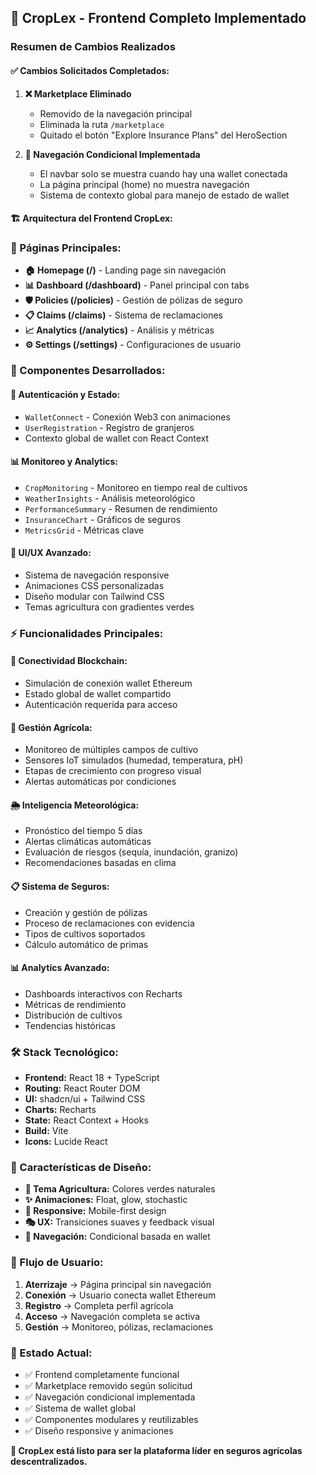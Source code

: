 ## 🌾 CropLex - Frontend Completo Implementado

### Resumen de Cambios Realizados

#### ✅ **Cambios Solicitados Completados:**

1. **❌ Marketplace Eliminado**
   - Removido de la navegación principal
   - Eliminada la ruta `/marketplace` 
   - Quitado el botón "Explore Insurance Plans" del HeroSection

2. **🔐 Navegación Condicional Implementada**
   - El navbar solo se muestra cuando hay una wallet conectada
   - La página principal (home) no muestra navegación
   - Sistema de contexto global para manejo de estado de wallet

#### 🏗️ **Arquitectura del Frontend CropLex:**

### **📱 Páginas Principales:**
- **🏠 Homepage (/)** - Landing page sin navegación
- **📊 Dashboard (/dashboard)** - Panel principal con tabs
- **🛡️ Policies (/policies)** - Gestión de pólizas de seguro
- **📋 Claims (/claims)** - Sistema de reclamaciones
- **📈 Analytics (/analytics)** - Análisis y métricas
- **⚙️ Settings (/settings)** - Configuraciones de usuario

### **🧩 Componentes Desarrollados:**

#### **🔑 Autenticación y Estado:**
- `WalletConnect` - Conexión Web3 con animaciones
- `UserRegistration` - Registro de granjeros
- Contexto global de wallet con React Context

#### **📊 Monitoreo y Analytics:**
- `CropMonitoring` - Monitoreo en tiempo real de cultivos
- `WeatherInsights` - Análisis meteorológico
- `PerformanceSummary` - Resumen de rendimiento
- `InsuranceChart` - Gráficos de seguros
- `MetricsGrid` - Métricas clave

#### **🎨 UI/UX Avanzado:**
- Sistema de navegación responsive
- Animaciones CSS personalizadas
- Diseño modular con Tailwind CSS
- Temas agricultura con gradientes verdes

### **⚡ Funcionalidades Principales:**

#### **🔗 Conectividad Blockchain:**
- Simulación de conexión wallet Ethereum
- Estado global de wallet compartido
- Autenticación requerida para acceso

#### **🌱 Gestión Agrícola:**
- Monitoreo de múltiples campos de cultivo
- Sensores IoT simulados (humedad, temperatura, pH)
- Etapas de crecimiento con progreso visual
- Alertas automáticas por condiciones

#### **🌦️ Inteligencia Meteorológica:**
- Pronóstico del tiempo 5 días
- Alertas climáticas automáticas
- Evaluación de riesgos (sequía, inundación, granizo)
- Recomendaciones basadas en clima

#### **📋 Sistema de Seguros:**
- Creación y gestión de pólizas
- Proceso de reclamaciones con evidencia
- Tipos de cultivos soportados
- Cálculo automático de primas

#### **📊 Analytics Avanzado:**
- Dashboards interactivos con Recharts
- Métricas de rendimiento
- Distribución de cultivos
- Tendencias históricas

### **🛠️ Stack Tecnológico:**
- **Frontend:** React 18 + TypeScript
- **Routing:** React Router DOM
- **UI:** shadcn/ui + Tailwind CSS
- **Charts:** Recharts
- **State:** React Context + Hooks
- **Build:** Vite
- **Icons:** Lucide React

### **🎨 Características de Diseño:**
- **🌈 Tema Agricultura:** Colores verdes naturales
- **✨ Animaciones:** Float, glow, stochastic
- **📱 Responsive:** Mobile-first design
- **🎭 UX:** Transiciones suaves y feedback visual
- **🧭 Navegación:** Condicional basada en wallet

### **🔄 Flujo de Usuario:**
1. **Aterrizaje** → Página principal sin navegación
2. **Conexión** → Usuario conecta wallet Ethereum
3. **Registro** → Completa perfil agrícola
4. **Acceso** → Navegación completa se activa
5. **Gestión** → Monitoreo, pólizas, reclamaciones

### **🚀 Estado Actual:**
- ✅ Frontend completamente funcional
- ✅ Marketplace removido según solicitud
- ✅ Navegación condicional implementada
- ✅ Sistema de wallet global
- ✅ Componentes modulares y reutilizables
- ✅ Diseño responsive y animaciones

**🎯 CropLex está listo para ser la plataforma líder en seguros agrícolas descentralizados.**
